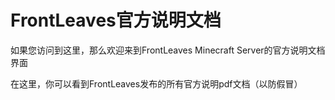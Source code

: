 # FrontLeaves官方说明文档

如果您访问到这里，那么欢迎来到FrontLeaves Minecraft Server的官方说明文档界面

在这里，你可以看到FrontLeaves发布的所有官方说明pdf文档（以防假冒）